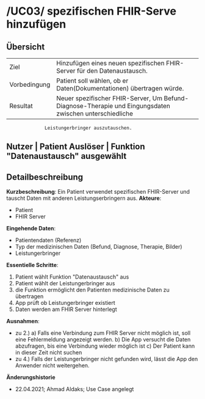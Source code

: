 # /UC03/ spezifischen FHIR-Serve hinzufügen

## Übersicht

  |||
 ---------------|---------------------------------------------------------------
  Ziel          | Hinzufügen eines neuen spezifischen FHIR-Server für den Datenaustausch.
  Vorbedingung  | Patient soll wählen, ob er Daten(Dokumentationen) übertragen würde.
  Resultat      | Neuer spezifischer FHIR-Server, Um Befund-Diagnose-Therapie und Eingungsdaten zwischen unterschiedliche
                  Leistungerbringer auszutauschen.
 
  Nutzer        | Patient
  Auslöser      | Funktion "Datenaustausch" ausgewählt
  ------------------------------------------------------------------------------

## Detailbeschreibung

**Kurzbeschreibung**: Ein Patient verwendet spezifischen FHIR-Server und tauscht Daten mit anderen Leistungserbringern aus.
**Akteure**:
* Patient
* FHIR Server


**Eingehende Daten**:
* Patientendaten (Referenz)
* Typ der medizinischen Daten  (Befund, Diagnose, Therapie, Bilder)
* Leistungerbringer 

**Essentielle Schritte**:
1. Patient wählt Funktion "Datenaustausch" aus
2. Patient wählt der Leistungerbringer  aus
3. die Funktion ermöglicht den Patienten medizinische Daten zu übertragen
4. App prüft ob Leistungerbringer existiert
5. Daten werden am FHIR Server hinterlegt

**Ausnahmen**:
- zu 2.) a) Falls eine Verbindung zum FHIR Server nicht möglich ist, soll eine Fehlermeldung angezeigt werden. b) Die App versucht die Daten 
            abzufragen, bis eine Verbindung wieder möglich ist c) Der Patient kann in dieser Zeit nicht suchen    
- zu 4.) Falls der Leistungerbringer nicht gefunden wird, lässt die App den Anwender nicht weitergehen.



**Änderungshistorie**
* 22.04.2021; Ahmad Aldaks; Use Case angelegt

